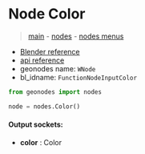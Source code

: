 # Node Color

> [main](../structure.md) - [nodes](nodes.md) - [nodes menus](nodes_menus.md)

- [Blender reference](https://docs.blender.org/manual/en/latest/modeling/geometry_nodes/input/color.html)
- [api reference](https://docs.blender.org/api/current/bpy.types.FunctionNodeInputColor.html)
- geonodes name: `WNode`
- bl_idname: `FunctionNodeInputColor`

```python
from geonodes import nodes

node = nodes.Color()
```

#### Output sockets:

- **color** : Color

